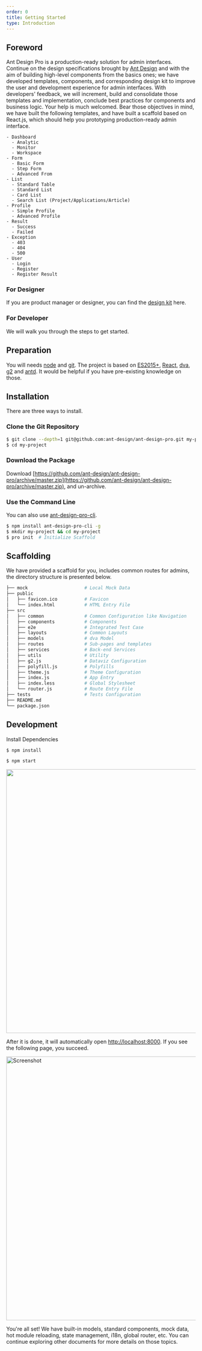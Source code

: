 ```yaml
---
order: 0
title: Getting Started
type: Introduction
---
```


## Foreword


Ant Design Pro is a production-ready solution for admin interfaces. Continue on the design specifications brought by [Ant Design](http://ant.design/) and with the aim of building high-level components from the basics ones; we have developed templates, components, and corresponding design kit to improve the user and development experience for admin interfaces. 
With developers' feedback, we will increment, build and consolidate those templates and implementation, conclude best practices for components and business logic. Your help is much welcomed.
Bear those objectives in mind, we have built the following templates, and have built a scaffold based on React.js, which should help you prototyping production-ready admin interface.


```
- Dashboard
  - Analytic
  - Monitor
  - Workspace
- Form
  - Basic Form
  - Step Form
  - Advanced From
- List
  - Standard Table
  - Standard List
  - Card List
  - Search List (Project/Applications/Article)
- Profile
  - Simple Profile
  - Advanced Profile
- Result
  - Success
  - Failed
- Exception
  - 403
  - 404
  - 500
- User
  - Login
  - Register
  - Register Result
```

### For Designer

If you are product manager or designer, you can find the [design kit](/docs/resource) here.

### For Developer

We will walk you through the steps to get started.

## Preparation

You will needs [node](http://nodejs.org/) and [git](https://git-scm.com/). The project is based on [ES2015+](http://es6.ruanyifeng.com/), [React](http://facebook.github.io/react/), [dva](http://github.com/dvajs/dva), [g2](https://antv.alipay.com/g2/doc/index.html) and [antd](https://ant.design/docs/react/introduce). It would be helpful if you have pre-existing knowledge on those.

## Installation

There are three ways to install.

### Clone the Git Repository

```bash
$ git clone --depth=1 git@github.com:ant-design/ant-design-pro.git my-project
$ cd my-project
```

### Download the Package

Download [https://github.com/ant-design/ant-design-pro/archive/master.zip](https://github.com/ant-design/ant-design-pro/archive/master.zip), and un-archive.

### Use the Command Line

You can also use [ant-design-pro-cli](https://github.com/ant-design/ant-design-pro-cli).

```bash
$ npm install ant-design-pro-cli -g
$ mkdir my-project && cd my-project
$ pro init  # Initialize Scaffold
```

## Scaffolding

We have provided a scaffold for you, includes common routes for admins, the directory structure is presented below.

```bash
├── mock                     # Local Mock Data
├── public
│   ├── favicon.ico          # Favicon
│   └── index.html           # HTML Entry File
├── src
│   ├── common               # Common Configuration like Navigation
│   ├── components           # Components
│   ├── e2e                  # Integrated Test Case
│   ├── layouts              # Common Layouts
│   ├── models               # dva Model
│   ├── routes               # Sub-pages and templates
│   ├── services             # Back-end Services
│   ├── utils                # Utility
│   ├── g2.js                # Dataviz Configuration
│   ├── polyfill.js          # Polyfills
│   ├── theme.js             # Theme Configuration
│   ├── index.js             # App Entry
│   ├── index.less           # Global Stylesheet
│   └── router.js            # Route Entry File
├── tests                    # Tests Configuration
├── README.md
└── package.json
```

## Development

Install Dependencies

```bash
$ npm install
```

<!-- > If you encounter network issues, You may use [cnpm](https://cnpmjs.org/) as an alternative npm source -->
<!--  Commented out as it is most likely only relevant for users in China. -->

```bash
$ npm start
```

<img src="https://gw.alipayobjects.com/zos/rmsportal/DaIsSQRbNkwOXbMDhqEx.png" width="700" />

After it is done, it will automatically open [http://localhost:8000](http://localhost:8000). If you see the following page, you succeed.

<img src="https://gw.alipayobjects.com/zos/rmsportal/psqyFTiRoXQeaNZdjppA.png" width="700" alt="Screenshot" />

You're all set!
We have built-in models, standard components, mock data, hot module reloading, state management, i18n, global router, etc.
You can continue exploring other documents for more details on those topics.